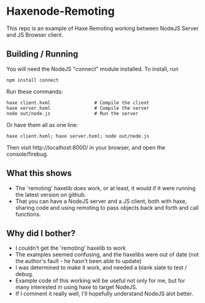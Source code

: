 Haxenode-Remoting
=================

This repo is an example of Haxe Remoting working between NodeJS Server and JS Browser client.

Building / Running
------------------

You will need the NodeJS "connect" module installed.  To install, run

    npm install connect 			

Run these commands:

    haxe client.hxml 				# Compile the client
    haxe server.hxml 				# Compile the server
    node out/node.js 				# Run the server

Or have them all as one line:

    haxe client.hxml; haxe server.hxml; node out/node.js

Then visit http://localhost:8000/ in your browser, and open the console/firebug.

What this shows
---------------

* The 'remoting' haxelib does work, or at least, it would if it were running the latest version on github.
* That you can have a NodeJS server and a JS client, both with haxe, sharing code and using remoting to pass objects back and forth and call functions.

Why did I bother?
-----------------

* I couldn't get the 'remoting' haxelib to work
* The examples seemed confusing, and the haxelibs were out of date (not the author's fault - he hasn't been able to update)
* I was determined to make it work, and needed a blank slate to test / debug.
* Example code of this working will be useful not only for me, but for many interested in using haxe to target NodeJS.
* If I comment it really well, I'll hopefully understand NodeJS alot better.
